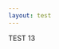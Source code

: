 ```yaml
---
layout: test
---
```


<div id="exvisualization" style="float: left;"></div>
<!--<div id="loading">loading...</div>-->

TEST 13

